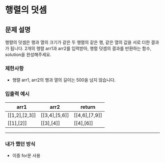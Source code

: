 # 행렬의 덧셈

## 문제 설명

행렬의 덧셈은 행과 열의 크기가 같은 두 행렬의 같은 행, 같은 열의 값을 서로 더한 결과가 됩니다. 2개의 행렬 arr1과 arr2를 입력받아, 행렬 덧셈의 결과를 반환하는 함수, solution을 완성해주세요.

### 제한사항

- 행렬 arr1, arr2의 행과 열의 길이는 500을 넘지 않습니다.

### 입출력 예시

| arr1          | arr2          | return        |
| ------------- | ------------- | ------------- |
| [[1,2],[2,3]] | [[3,4],[5,6]] | [[4,6],[7,9]] |
| [[1],[2]]     | [[3],[4]]     | [[4],[6]]     |

---

### 내가 했던 방식

- 이중 for문 사용
